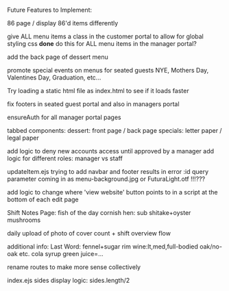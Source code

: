 




Future Features to Implement:

86 page / display 86'd items differently

give ALL menu items a class in the customer portal to allow for global styling css
****done****
do this for ALL menu items in the manager portal?

add the back page of dessert menu

promote special events on menus for seated guests
NYE, Mothers Day, Valentines Day, Graduation, etc...

Try loading a static html file as index.html to see if it loads faster

fix footers in seated guest portal and also in managers portal

ensureAuth for all manager portal pages


tabbed components: 
    dessert: front page / back page
    specials: letter paper / legal paper

add logic to deny new accounts access until approved by a manager
add logic for different roles: manager vs staff


updateItem.ejs
trying to add navbar and footer results in error
:id query parameter coming in as menu-background.jpg 
or FuturaLight.otf
!!!???

add logic to change where 'view website' button points to in a script at the bottom of each edit page

Shift Notes Page:
fish of the day
cornish hen: sub shitake+oyster mushrooms

daily upload of photo of cover count + shift overview flow

additional info:
Last Word: fennel+sugar rim
wine:lt,med,full-bodied oak/no-oak etc.
cola syrup
green juice=...

rename routes to make more sense collectively

index.ejs sides display logic: sides.length/2 


